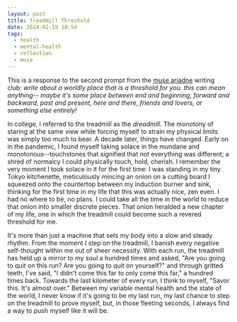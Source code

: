 ```yaml
---
layout: post
title: Treadmill Threshold
date: 2024-02-19 18:54
tags:
  - health
  - mental-health
  - reflection
  - muse
---
```

This is a response to the second prompt from the <a target="_blank" href="https://museariadne.neocities.org/">muse ariadne</a> writing club: *write about a worldly place that is a threshold for you. this can mean anything-- maybe it's some place between end and beginning, forward and backward, past and present, here and there, friends and lovers, or something else entirely!*<!--excerpt-->

In college, I referred to the treadmill as the *dreadmill*. The monotony of staring at the same view while forcing myself to strain my physical limits was simply too much to bear. A decade later, things have changed. Early on in the pandemic, I found myself taking solace in the mundane and monotonous--touchstones that signified that not everything was different; a shred of normalcy I could physically touch, hold, cherish. I remember the very moment I took solace in it for the first time: I was standing in my tiny Tokyo kitchenette, meticulously mincing an onion on a cutting board I squeezed onto the countertop between my induction burner and sink, thinking for the first time in my life that this was actually nice, zen even. I had no where to be, no plans. I could take all the time in the world to reduce that onion into smaller discrete pieces. That onion heralded a new chapter of my life, one in which the treadmill could become such a revered threshold for me.

It's more than just a machine that sets my body into a slow and steady rhythm. From the moment I step on the treadmill, I banish every negative self-thought within me out of sheer necessity. With each run, the treadmill has held up a mirror to my soul a hundred times and asked, "Are you going to quit on this run? Are you going to quit on yourself?" and through gritted teeth, I've said, "I didn't come this far to only come this far," a hundred times back. Towards the last kilometer of every run, I think to myself, "Savor this. It's almost over." Between my variable mental health and the state of the world, I never know if it's going to be my last run, my last chance to step on the treadmill to prove myself, but, in those fleeting seconds, I always find a way to push myself like it will be.